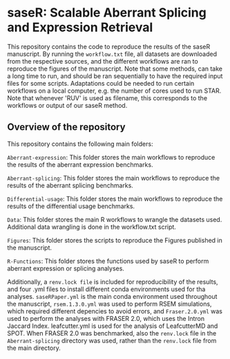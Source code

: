 # saseR: Scalable Aberrant Splicing and Expression Retrieval

This repository contains the code to reproduce the results of the saseR manuscript. By running the `workflow.txt` file, all datasets are downloaded from the respective sources, and the different workflows are ran to reproduce the figures of the manuscript. Note that some methods, can take a long time to run, and should be ran sequentially to have the required input files for some scripts. Adaptations could be needed to run certain workflows on a local computer, e.g. the number of cores used to run STAR. Note that whenever 'RUV' is used as filename, this corresponds to the workflows or output of our saseR method.

## Overview of the repository

This repository contains the following main folders:

`Aberrant-expression`: This folder stores the main workflows to reproduce the results of the aberrant expression benchmarks.

`Aberrant-splicing`: This folder stores the main workflows to reproduce the results of the aberrant splicing benchmarks.

`Differential-usage`: This folder stores the main workflows to reproduce the results of the differential usage benchmarks.

`Data`: This folder stores the main R workflows to wrangle the datasets used. Additional data wrangling is done in the workflow.txt script.

`Figures`: This folder stores the scripts to reproduce the Figures published in the manuscript.

`R-Functions`: This folder stores the functions used by saseR to perform aberrant expression or splicing analyses.

Additionally, a `renv.lock file` is included for reproducibility of the results, and four .yml files to install different conda environments used for tha analyses. `saseRPaper.yml` is the main conda environment used throughout the manuscript, `rsem.1.3.0.yml` was used to perform RSEM simulations, which required different depencies to avoid errors, and `Fraser.2.0.yml` was used to perform the analyses with FRASER 2.0, which uses the Intron Jaccard Index. leafcutter.yml is used for the analysis of LeafcutterMD and SPOT. When FRASER 2.0 was benchmarked, also the `renv.lock` file in the `Aberrant-splicing` directory was used, rather than the `renv.lock` file from the main directory.


